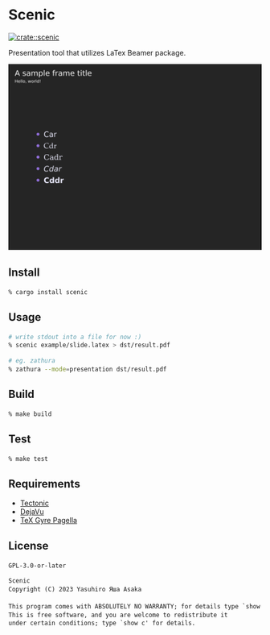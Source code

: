 # Scenic

[![crate::scenic](
https://img.shields.io/crates/v/scenic?label=crates&style=flat)](
https://crates.io/crates/scenic)

Presentation tool that utilizes LaTex Beamer package.

![Screenshot](img/screenshot.png?raw=true "Screenshot")


## Install

```zsh
% cargo install scenic
```


## Usage

```zsh
# write stdout into a file for now :)
% scenic example/slide.latex > dst/result.pdf
```

```zsh
# eg. zathura
% zathura --mode=presentation dst/result.pdf
```


## Build

```zsh
% make build
```


## Test

```zsh
% make test
```


## Requirements

* [Tectonic](https://github.com/tectonic-typesetting/tectonic)
* [DejaVu](https://dejavu-fonts.github.io)
* [TeX Gyre Pagella](
https://www.gust.org.pl/projecets/e-foundry/tex-gyre/pagella)


## License

`GPL-3.0-or-later`

```txt
Scenic
Copyright (C) 2023 Yasuhiro Яша Asaka

This program comes with ABSOLUTELY NO WARRANTY; for details type `show w'.
This is free software, and you are welcome to redistribute it
under certain conditions; type `show c' for details.
```
